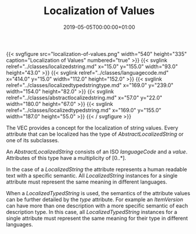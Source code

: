 ﻿---
title: Localization of Values
toc: false
type: specs
date: "2019-05-05T00:00:00+01:00"
draft: false
menu:
  vec120:
    identifier: key-concepts/localization-of-values    
    parent: key-concepts
    weight: 1001003 

# Prev/next pager order (if `docs_section_pager` enabled in `params.toml`)
weight: 1001003
---
{{< svgfigure src="localization-of-values.png" width="540" height="335" caption="Localization of Values" numbered="true" >}}
  {{< svglink relref="../classes/localizedstring.md" x="15.0" y="155.0" width="93.0" height="43.0" >}}
  {{< svglink relref="../classes/languagecode.md" x="414.0" y="15.0" width="112.0" height="152.0" >}}
  {{< svglink relref="../classes/localizedtypedstringtype.md" x="169.0" y="239.0" width="154.0" height="82.0" >}}
  {{< svglink relref="../classes/abstractlocalizedstring.md" x="57.0" y="22.0" width="180.0" height="67.0" >}}
  {{< svglink relref="../classes/localizedtypedstring.md" x="169.0" y="155.0" width="187.0" height="55.0" >}}
{{< / svgfigure >}}
<html>   <head>     </head>   <body>     <p> The VEC provides a concept for the localization of string values. Every attribute that can be localized has the type of <i>AbstractLocalizedString</i> or one of its subclasses.     </p>      <p> An <i>AbstractLocalizedString</i> consists of an ISO <i>languageCode</i> and a <i>value</i>. Attributes of this type have a multiplicity of [0..*].     </p>      <p> In the case of a <i>LocalizedString</i> the attribute represents a human readable text with a specific semantic. All <i>LocalizedString</i> instances for a single attribute must represent the same meaning in different languages.     </p>      <p> When a <i>LocalizedTypedString </i>is used,<i> </i>the semantics of the attribute values can be further detailed by the <i>type</i> attribute. For example an <i>ItemVersion</i> can have more than one description with a more specific semantic of each description type. In this case, all <i>LocalizedTypedString</i> instances for a single attribute must represent the same meaning for their type in different languages.      </p>    </body> </html> 
